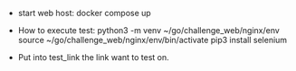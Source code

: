 - start web host:
docker compose up

- How to execute test:
python3 -m venv ~/go/challenge_web/nginx/env
source ~/go/challenge_web/nginx/env/bin/activate
pip3 install selenium

- Put into test_link the link want to test on.